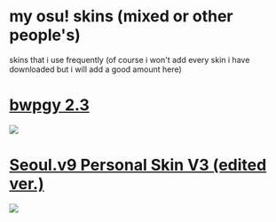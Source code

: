 # my osu! skins (mixed or other people's)
skins that i use frequently (of course i won't add every skin i have downloaded but i will add a good amount here)


# [bwpgy 2.3](https://joofi.s-ul.eu/4NgUFUeI)
![](https://osu.ppy.sh/ss/11928924)

# [Seoul.v9 Personal Skin V3 (edited ver.)](https://joofi.s-ul.eu/EnCLB4td)
![](https://osu.ppy.sh/ss/11928910)
